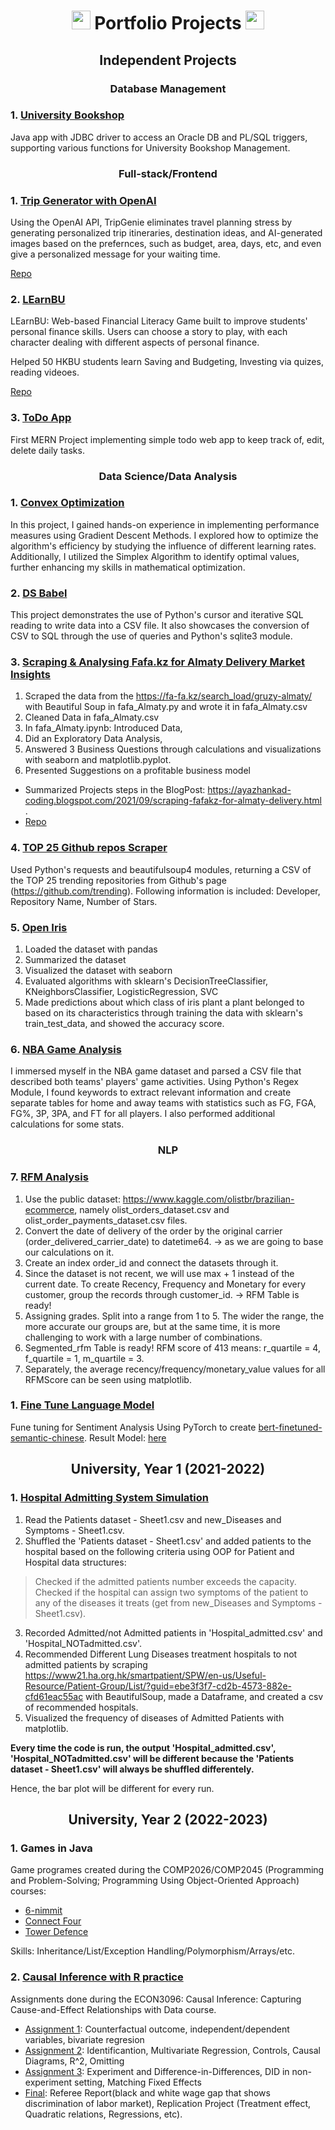 <h1 align="center">
 <img src="https://media.giphy.com/media/U3aSGuq0paWSro3Vnx/giphy.gif" width="30"> Portfolio Projects <img src="https://media.giphy.com/media/U3aSGuq0paWSro3Vnx/giphy.gif" width="30">
</h1>

<h2 align="center">
Independent Projects
</h2>

<h3 align="center">
Database Management
</h3>

### 1. [**University Bookshop**](https://github.com/ayazhankadessova/UniversityBookshop) 

Java app with JDBC driver to access an Oracle DB and PL/SQL triggers, supporting various functions for University Bookshop Management.

<h3 align="center">
Full-stack/Frontend
</h3>

### 1. [**Trip Generator with OpenAI**](https://trip-generator-openai.netlify.app)

Using the OpenAI API, TripGenie eliminates travel planning stress by generating personalized trip itineraries, destination ideas, and AI-generated images based on the prefernces, such as budget, area, days, etc, and even give a personalized message for your waiting time.

[Repo](https://github.com/ayazhankadessova/trip-generator-with-OpenAI)

### 2. [**LEarnBU**](https://ayazhankadessova.github.io/FinanceGame/index.html)

LEarnBU: Web-based Financial Literacy Game built to improve students' personal finance skills. Users can choose a story to play, with each character dealing with different aspects of personal finance. 

Helped 50 HKBU students learn Saving and Budgeting, Investing via quizes, reading videoes.

[Repo](https://github.com/ayazhankadessova/FinanceGame)

### 3. [**ToDo App**](https://github.com/ayazhankadessova/ToDoApp) 

First MERN Project implementing simple todo web app to keep track of, edit, delete daily tasks.

<h3 align="center">
Data Science/Data Analysis
</h3>

### 1. [**Convex Optimization**](https://github.com/ayazhankadessova/Portfolio-Projects/tree/main/Convex_Optimization)

In this project, I gained hands-on experience in implementing performance measures using Gradient Descent Methods. I explored how to optimize the algorithm's efficiency by studying the influence of different learning rates. Additionally, I utilized the Simplex Algorithm to identify optimal values, further enhancing my skills in mathematical optimization.

### 2. [**DS Babel**](https://github.com/ayazhankadessova/Portfolio-Projects/tree/main/DS%20Babel)

This project demonstrates the use of Python's cursor and iterative SQL reading to write data into a CSV file. It also showcases the conversion of CSV to SQL through the use of queries and Python's sqlite3 module.

### 3. [**Scraping & Analysing Fafa.kz for Almaty Delivery Market Insights**](https://ayazhankad-coding.blogspot.com/2021/09/scraping-fafakz-for-almaty-delivery.html)

1.	Scraped the data from the https://fa-fa.kz/search_load/gruzy-almaty/ with Beautiful Soup in fafa_Almaty.py and wrote it in fafa_Almaty.csv
2.	Cleaned Data in fafa_Almaty.csv
3.	In fafa_Almaty.ipynb: Introduced Data,
4.	Did an Exploratory Data Analysis, 
5.	Answered 3 Business Questions through calculations and visualizations with seaborn and matplotlib.pyplot.
6.	Presented Suggestions on a profitable business model

- Summarized Projects steps in the BlogPost: https://ayazhankad-coding.blogspot.com/2021/09/scraping-fafakz-for-almaty-delivery.html .
- [Repo](https://github.com/ayazhankadessova/Portfolio-Projects/tree/main/FAFA)

### 4. [**TOP 25 Github repos Scraper**](https://github.com/ayazhankadessova/Portfolio-Projects/tree/main/Github%20scraper)

Used Python's requests and beautifulsoup4 modules, returning a CSV of the TOP 25 trending repositories from Github's page (https://github.com/trending). Following information is included: Developer, Repository Name, Number of Stars.

### 5. [**Open Iris**](https://github.com/ayazhankadessova/Portfolio-Projects/tree/main/Open%20Iris)

1. Loaded the dataset with pandas
2. Summarized the dataset
3. Visualized the dataset with seaborn
4. Evaluated algorithms with sklearn's DecisionTreeClassifier, KNeighborsClassifier, LogisticRegression, SVC
5. Made predictions about which class of iris plant a plant belonged to based on its characteristics through training the data with sklearn's train_test_data, and showed the accuracy score.

### 6. [**NBA Game Analysis**](https://github.com/ayazhankadessova/Portfolio-Projects/tree/main/NBA%20Game%20Analysis)

I immersed myself in the NBA game dataset and parsed a CSV file that described both teams' players' game activities. Using Python's Regex Module, I found keywords to extract relevant information and create separate tables for home and away teams with statistics such as FG, FGA, FG%, 3P, 3PA, and FT for all players. I also performed additional calculations for some stats.

<h3 align="center">
NLP
</h3>

### 7. [**RFM Analysis**](https://github.com/ayazhankadessova/Portfolio-Projects/tree/main/RFM%20Analysis)

1. Use the public dataset: https://www.kaggle.com/olistbr/brazilian-ecommerce, namely olist_orders_dataset.csv and olist_order_payments_dataset.csv files.
2. Convert the date of delivery of the order by the original carrier (order_delivered_carrier_date) to datetime64. -> as we are going to base our calculations on it.
3. Create an index order_id and connect the datasets through it.
4. Since the dataset is not recent, we will use max + 1 instead of the current date. To create Recency, Frequency and Monetary for every customer, group the records through customer_id. -> RFM Table is ready!
5. Assigning grades. Split into a range from 1 to 5. The wider the range, the more accurate our groups are, but at the same time, it is more challenging to work with a large number of combinations.
6. Segmented_rfm Table is ready! RFM score of 413 means: r_quartile = 4, f_quartile = 1, m_quartile = 3.
7. Separately, the average recency/frequency/monetary_value values for all RFMScore can be seen using matplotlib.

### 1. [**Fine Tune Language Model**](https://github.com/ayazhankadessova/Portfolio-Projects/tree/main/Fine_Tune_Sentiment_Analysis)

Fune tuning for Sentiment Analysis Using PyTorch to create [bert-finetuned-semantic-chinese](https://huggingface.co/Ayazhankad/bert-finetuned-semantic-chinese). Result Model: [here](https://huggingface.co/Ayazhankad/bert-finetuned-semantic-chinese)

<h2 align="center">

University, Year 1 (2021-2022)
</h2>

### 1. [**Hospital Admitting System Simulation**](https://github.com/ayazhankadessova/Portfolio-Projects/tree/main/Hospital%20Admitting)

1. Read the Patients dataset - Sheet1.csv and new_Diseases and Symptoms - Sheet1.csv.
2. Shuffled the 'Patients dataset - Sheet1.csv' and added patients to the hospital based on the following criteria using OOP for Patient and Hospital data structures:
> Checked if the admitted patients number exceeds the capacity.
> Checked if the hospital can assign two symptoms of the patient to any of the diseases it treats (get from new_Diseases and Symptoms - Sheet1.csv).
3. Recorded Admitted/not Admitted patients in 'Hospital_admitted.csv' and 'Hospital_NOTadmitted.csv'.
4. Recommended Different Lung Diseases treatment hospitals to not admitted patients by scraping https://www21.ha.org.hk/smartpatient/SPW/en-us/Useful-Resource/Patient-Group/List/?guid=ebe3f3f7-cd2b-4573-882e-cfd61eac55ac with BeautifulSoup, made a Dataframe, and created a csv of recommended hospitals.
5. Visualized the frequency of diseases of Admitted Patients with matplotlib.

**Every time the code is run, the output 'Hospital_admitted.csv', 'Hospital_NOTadmitted.csv' will be different because the 'Patients dataset - Sheet1.csv' will always be shuffled differentely.**

Hence, the bar plot will be different for every run.

<h2 align="center">
University, Year 2 (2022-2023)
</h2>

### 1. **Games in Java**

Game programes created during the COMP2026/COMP2045 (Programming and Problem-Solving; Programming Using Object-Oriented Approach) courses:

- [6-nimmit](https://github.com/ayazhankadessova/Portfolio-Projects/tree/main/Games/6-nimmt)
- [Connect Four](https://github.com/ayazhankadessova/Portfolio-Projects/tree/main/Games/ConnectFour)
- [Tower Defence](https://github.com/ayazhankadessova/Portfolio-Projects/tree/main/Games/TowerDefense)

Skills: Inheritance/List/Exception Handling/Polymorphism/Arrays/etc.

### 2. **[Causal Inference with R practice](https://github.com/ayazhankadessova/Rpractice)**

Assignments done during the ECON3096: Causal Inference: Capturing Cause-and-Effect Relationships with Data course.

* [Assignment 1](https://github.com/ayazhankadessova/Portfolio-Projects/tree/main/Rpractice/Assignment1): Counterfactual outcome, independent/dependent variables, bivariate regresion
* [Assignment 2](https://github.com/ayazhankadessova/Portfolio-Projects/tree/main/Rpractice/Assignment_2): Identificantion, Multivariate Regression, Controls, Causal Diagrams, R^2, Omitting
* [Assignment 3](https://github.com/ayazhankadessova/Portfolio-Projects/tree/main/Rpractice/Assignment_3): Experiment and Difference-in-Differences, DID in non-experiment setting, Matching Fixed Effects
* [Final](https://github.com/ayazhankadessova/Portfolio-Projects/tree/main/Rpractice/Final): Referee Report(black and white wage gap that shows discrimination of labor market), Replication Project (Treatment effect, Quadratic relations, Regressions, etc).

